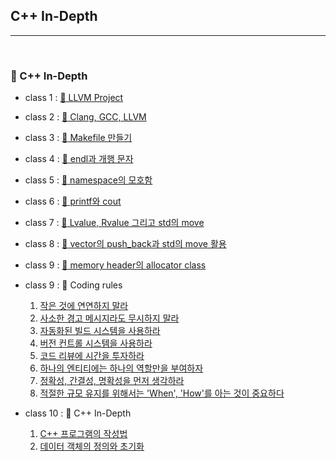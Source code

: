 ## C++ In-Depth

***

<br>

### :pushpin: C++ In-Depth

- class 1 : [:page_facing_up: LLVM Project](https://github.com/Lee-HyeongSeok/Tech-For-Developer/blob/master/Tech/c%2B%2BIn-Depth/LLVM%20project.md)
- class 2 : [:page_facing_up: Clang, GCC, LLVM](https://github.com/Lee-HyeongSeok/Tech-For-Developer/blob/master/Tech/c%2B%2BIn-Depth/LLVM%20project.md)
- class 3 : [:page_facing_up: Makefile 만들기](https://github.com/Lee-HyeongSeok/Tech-For-Developer/blob/master/Tech/c%2B%2BIn-Depth/Makefile.md)
- class 4 : [:page_facing_up: endl과 개행 문자](https://github.com/Lee-HyeongSeok/Tech-For-Developer/blob/master/Tech/c%2B%2BIn-Depth/endl%EA%B3%BC%20%EA%B0%9C%ED%96%89%EB%AC%B8%EC%9E%90.md)
- class 5 : [:page_facing_up: namespace의 모호함](https://github.com/Lee-HyeongSeok/Tech-For-Developer/blob/master/Tech/c%2B%2BIn-Depth/namespace%EC%9D%98%20%EB%AA%A8%ED%98%B8%ED%95%A8.md)
- class 6 : [:page_facing_up: printf와 cout](https://github.com/Lee-HyeongSeok/Tech-For-Developer/blob/master/Tech/c%2B%2BIn-Depth/printf%20%26%20cout.md)
- class 7 : [:page_facing_up: Lvalue, Rvalue 그리고 std의 move](https://github.com/Lee-HyeongSeok/Tech-For-Developer/blob/master/Tech/c%2B%2BIn-Depth/Lvalue%2C%20Rvalue%20%EA%B7%B8%EB%A6%AC%EA%B3%A0%20std%EC%9D%98move.md)
- class 8 : [:page_facing_up: vector의 push_back과 std의 move 활용](https://github.com/Lee-HyeongSeok/Tech-For-Developer/blob/master/Tech/c%2B%2BIn-Depth/vector%EC%9D%98push_back%EA%B3%BC%20std%EC%9D%98%20move.md)
- class 9 : [:page_facing_up: memory header의 allocator class](https://github.com/Lee-HyeongSeok/Tech-For-Developer/blob/master/Tech/c%2B%2BIn-Depth/Memory%20%ED%97%A4%EB%8D%94%EC%9D%98%20allocator%20class.md)
- class 9 : :page_facing_up: Coding rules
  1. [작은 것에 연연하지 말라](https://github.com/Lee-HyeongSeok/Tech-For-Developer/blob/master/Tech/c%2B%2BIn-Depth/c%2B%2B%20coding%20rules/C%2B%2B%20In-Depth%20%20Coding%20rules(class%201).md)
  2. [사소한 경고 메시지라도 무시하지 말라](https://github.com/Lee-HyeongSeok/Tech-For-Developer/blob/master/Tech/c%2B%2BIn-Depth/c%2B%2B%20coding%20rules/C%2B%2B%20In-Depth%20%20Coding%20rules(class%202).md)
  3. [자동화된 빌드 시스템을 사용하라](https://github.com/Lee-HyeongSeok/Tech-For-Developer/blob/master/Tech/c%2B%2BIn-Depth/c%2B%2B%20coding%20rules/C%2B%2B%20In-Depth%20Coding%20rules(class%203).md)
  4. [버전 컨트롤 시스템을 사용하라](https://github.com/Lee-HyeongSeok/Tech-For-Developer/blob/master/Tech/c%2B%2BIn-Depth/c%2B%2B%20coding%20rules/C%2B%2B%20In-Depth%20Coding%20rules(class%204).md)
  5. [코드 리뷰에 시간을 투자하라](https://github.com/Lee-HyeongSeok/Tech-For-Developer/blob/master/Tech/c%2B%2BIn-Depth/c%2B%2B%20coding%20rules/C%2B%2B%20In-Depth%20Coding%20rules(class%205).md)
  6. [하나의 엔티티에는 하나의 역할만을 부여하자](https://github.com/Lee-HyeongSeok/Tech-For-Developer/blob/master/Tech/c%2B%2BIn-Depth/c%2B%2B%20coding%20rules/C%2B%2B%20In-Depth%20Coding%20rules(class%206).md)
  7. [정확성, 간결성, 명확성을 먼저 생각하라](https://github.com/Lee-HyeongSeok/Tech-For-Developer/blob/master/Tech/c%2B%2BIn-Depth/c%2B%2B%20coding%20rules/C%2B%2B%20In-Depth%20Coding%20rules(class%207).md)
  8. [적절한 규모 유지를 위해서는 'When', 'How'를 아는 것이 중요하다](https://github.com/Lee-HyeongSeok/Tech-For-Developer/blob/master/Tech/c%2B%2BIn-Depth/c%2B%2B%20coding%20rules/C%2B%2B%20In-Depth%20Coding%20rules(class%208).md)
  
- class 10 : :page_facing_up: C++ In-Depth
  1. [C++ 프로그램의 작성법](https://github.com/Lee-HyeongSeok/Tech-For-Developer/blob/master/Tech/c%2B%2BIn-Depth/c%2B%2B%20in-depth/%5B1%5DC%2B%2B%20%ED%94%84%EB%A1%9C%EA%B7%B8%EB%9E%A8%EC%9D%98%20%EC%9E%91%EC%84%B1%EB%B2%95.md)
  2. [데이터 객체의 정의와 초기화](https://github.com/Lee-HyeongSeok/Tech-For-Developer/blob/master/Tech/c%2B%2BIn-Depth/c%2B%2B%20in-depth/%5B2%5D%EB%8D%B0%EC%9D%B4%ED%84%B0%20%EA%B0%9D%EC%B2%B4(data%20object)%EC%9D%98%20%EC%A0%95%EC%9D%98(definition)%EC%99%80%20%EC%B4%88%EA%B8%B0%ED%99%94.md)
